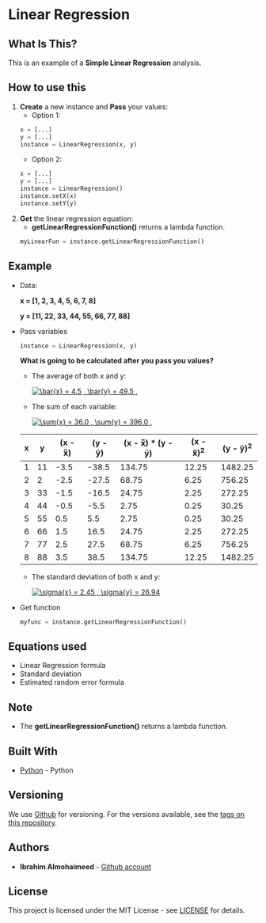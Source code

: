 # Linear Regression

## What Is This?
This is an example of a **Simple Linear Regression** analysis. 

## How to use this
  1. **Create** a new instance and **Pass** your values:
      * Option 1:
      ```python
      x = [...]
      y = [...]
      instance = LinearRegression(x, y)
      ```
      * Option 2:
      ```python
      x = [...]
      y = [...]
      instance = LinearRegression()
      instance.setX(x)
      instance.setY(y)
      ```
  2. **Get** the linear regression equation:
      * **getLinearRegressionFunction()** returns a lambda function. 
      ```python
      myLinearFun = instance.getLinearRegressionFunction()
      ```
      
## Example
  - Data: 
    
    **x = [1, 2, 3, 4, 5, 6, 7, 8]** 
    
    **y = [11, 22, 33, 44, 55, 66, 77, 88]**
  - Pass variables
      ```python
      instance = LinearRegression(x, y)
      ```
      
      **What is going to be calculated after you pass you values?**
       * The average of both x and y:
       
           <a href="" target="_blank"><img src="https://latex.codecogs.com/png.latex?\bar{x}&space;=&space;4.5&space;,&space;\bar{y}&space;=&space;49.5&space;," title="\bar{x} = 4.5 , \bar{y} = 49.5 ," /></a>
       
       * The sum of each variable:
       
           <a href="" target="_blank"><img src="https://latex.codecogs.com/png.latex?\sum{x}&space;=&space;36.0&space;,&space;\sum{y}&space;=&space;396.0&space;," title="\sum{x} = 36.0 , \sum{y} = 396.0 ," /></a>
      
      | x | y | (x - x̅)    | (y - ȳ) | (x - x̅) * (y - ȳ) | (x - x̅)<sup>2</sup> | (y - ȳ)<sup>2</sup> |
      | - | - | -----------| ------- | ----------------- | ------------------- | ------------------- |
      |1  |11 | -3.5       |-38.5    |  134.75           |     12.25           |       1482.25       |
      |2  |2  | -2.5       |-27.5    |  68.75            |     6.25            |       756.25        |
      |3  |33 | -1.5       |-16.5    |  24.75            |     2.25            |       272.25        |
      |4  |44 | -0.5       |-5.5     |  2.75             |     0.25            |       30.25         |
      |5  |55 | 0.5        |5.5      |  2.75             |     0.25            |       30.25         |
      |6  |66 | 1.5        | 16.5    |  24.75            |     2.25            |       272.25        |
      |7  |77 | 2.5        |27.5     |  68.75            |     6.25            |       756.25        |
      |8  |88 | 3.5        |38.5     |  134.75           |     12.25           |       1482.25       |
      
       * The standard deviation of both x and y:
           
           <a href="" target="_blank"><img src="https://latex.codecogs.com/png.latex?\sigma{x}&space;=&space;2.45&space;,&space;\sigma{y}&space;=&space;26.94" title="\sigma{x} = 2.45 , \sigma{y} = 26.94" /></a>
  
  - Get function
      ```python
      myfunc = instance.getLinearRegressionFunction()
      ```
## Equations used
  * Linear Regression formula
  * Standard deviation 
  * Estimated random error formula
  
## Note
  * The **getLinearRegressionFunction()** returns a lambda function.
## Built With
* [Python](https://www.python.org/) - Python

## Versioning

We use [Github](https://github.com/) for versioning. For the versions available, see the [tags on this repository](https://github.com/IbrahimNM/BudgetOrganizer/tags).

## Authors

* **Ibrahim Almohaimeed** - [Github account](https://github.com/IbrahimNM)

## License

This project is licensed under the MIT License - see [LICENSE](LICENSE) for details.


